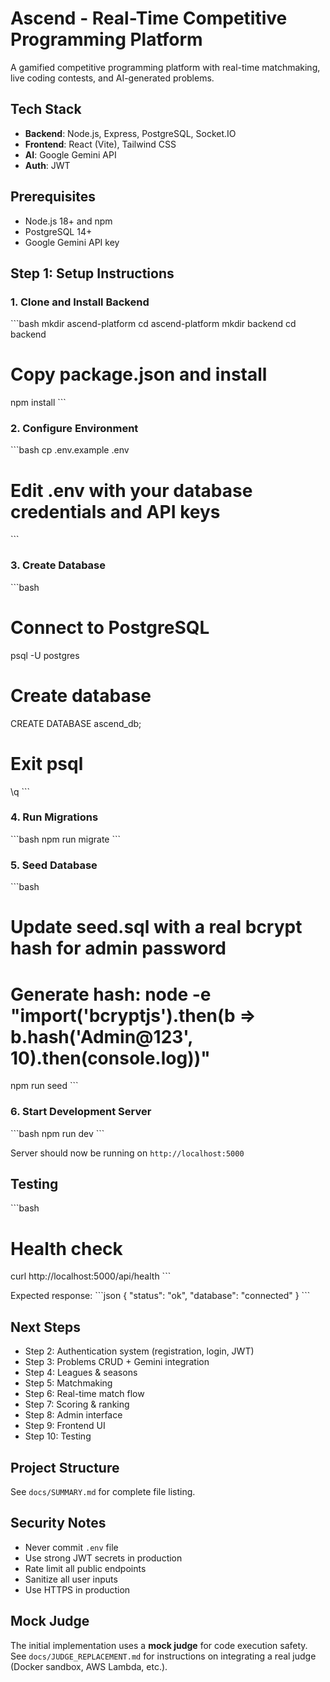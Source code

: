 # Ascend - Real-Time Competitive Programming Platform

A gamified competitive programming platform with real-time matchmaking, live coding contests, and AI-generated problems.

## Tech Stack

- **Backend**: Node.js, Express, PostgreSQL, Socket.IO
- **Frontend**: React (Vite), Tailwind CSS
- **AI**: Google Gemini API
- **Auth**: JWT

## Prerequisites

- Node.js 18+ and npm
- PostgreSQL 14+
- Google Gemini API key

## Step 1: Setup Instructions

### 1. Clone and Install Backend

\`\`\`bash
mkdir ascend-platform
cd ascend-platform
mkdir backend
cd backend

# Copy package.json and install
npm install
\`\`\`

### 2. Configure Environment

\`\`\`bash
cp .env.example .env
# Edit .env with your database credentials and API keys
\`\`\`

### 3. Create Database

\`\`\`bash
# Connect to PostgreSQL
psql -U postgres

# Create database
CREATE DATABASE ascend_db;

# Exit psql
\q
\`\`\`

### 4. Run Migrations

\`\`\`bash
npm run migrate
\`\`\`

### 5. Seed Database

\`\`\`bash
# Update seed.sql with a real bcrypt hash for admin password
# Generate hash: node -e "import('bcryptjs').then(b => b.hash('Admin@123', 10).then(console.log))"

npm run seed
\`\`\`

### 6. Start Development Server

\`\`\`bash
npm run dev
\`\`\`

Server should now be running on `http://localhost:5000`

## Testing

\`\`\`bash
# Health check
curl http://localhost:5000/api/health
\`\`\`

Expected response:
\`\`\`json
{
  "status": "ok",
  "database": "connected"
}
\`\`\`

## Next Steps

- Step 2: Authentication system (registration, login, JWT)
- Step 3: Problems CRUD + Gemini integration
- Step 4: Leagues & seasons
- Step 5: Matchmaking
- Step 6: Real-time match flow
- Step 7: Scoring & ranking
- Step 8: Admin interface
- Step 9: Frontend UI
- Step 10: Testing

## Project Structure

See `docs/SUMMARY.md` for complete file listing.

## Security Notes

- Never commit `.env` file
- Use strong JWT secrets in production
- Rate limit all public endpoints
- Sanitize all user inputs
- Use HTTPS in production

## Mock Judge

The initial implementation uses a **mock judge** for code execution safety. See `docs/JUDGE_REPLACEMENT.md` for instructions on integrating a real judge (Docker sandbox, AWS Lambda, etc.).
